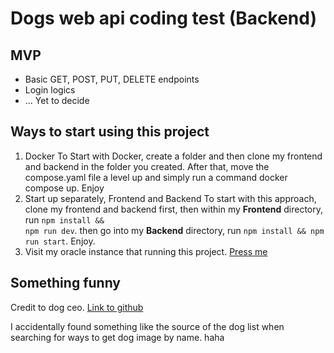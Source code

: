 # Dogs web api coding test (Backend)

## MVP
- Basic GET, POST, PUT, DELETE endpoints
- Login logics
- ... Yet to decide

## Ways to start using this project
1. Docker
 To Start with Docker, create a folder and then clone my frontend and backend in the folder you created. After that, move the compose.yaml file a level up and simply run a command docker compose up. Enjoy
2. Start up separately, Frontend and Backend
 To start with this approach, clone my frontend and backend first, then within my **Frontend** directory, run <code>npm install && npm run dev</code>. then go into my **Backend** directory, run <code>npm install && npm run start</code>. Enjoy.  
3. Visit my oracle instance that running this project. [Press me](http://130.162.172.61/)

## Something funny

Credit to dog ceo.
[Link to github](https://dog.ceo/dog-api/)

I accidentally found something like the source of the dog list when searching for ways to get dog image by name. haha
